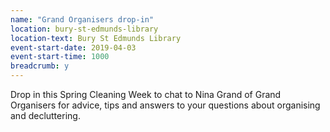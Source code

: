 ```yaml
---
name: "Grand Organisers drop-in"
location: bury-st-edmunds-library
location-text: Bury St Edmunds Library
event-start-date: 2019-04-03
event-start-time: 1000
breadcrumb: y
---
```


Drop in this Spring Cleaning Week to chat to Nina Grand of Grand Organisers for advice, tips and answers to your questions about organising and decluttering.
